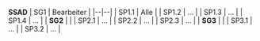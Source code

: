**SSAD**
| SG1 | Bearbeiter |
|--|--|
| SP1.1 | Alle |
| SP1.2 | ... |
| SP1.3 | ... |
| SP1.4 | ... |
| **SG2** |  |
| SP2.1 | ... |
| SP2.2 | ... |
| SP2.3 | ... |
| **SG3** |  |
| SP3.1 | ... |
| SP3.2 | ... |
